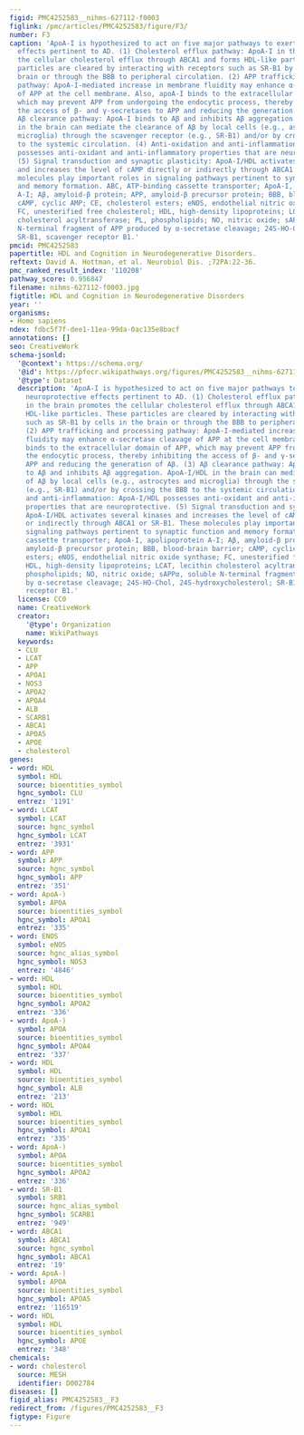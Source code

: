 ```yaml
---
figid: PMC4252583__nihms-627112-f0003
figlink: /pmc/articles/PMC4252583/figure/F3/
number: F3
caption: 'ApoA-I is hypothesized to act on five major pathways to exert its neuroprotective
  effects pertinent to AD. (1) Cholesterol efflux pathway: ApoA-I in the brain promotes
  the cellular cholesterol efflux through ABCA1 and forms HDL-like particles. These
  particles are cleared by interacting with receptors such as SR-B1 by cells in the
  brain or through the BBB to peripheral circulation. (2) APP trafficking and processing
  pathway: ApoA-I-mediated increase in membrane fluidity may enhance α-secretase cleavage
  of APP at the cell membrane. Also, apoA-I binds to the extracellular domain of APP,
  which may prevent APP from undergoing the endocytic process, thereby inhibiting
  the access of β- and γ-secretases to APP and reducing the generation of Aβ. (3)
  Aβ clearance pathway: ApoA-I binds to Aβ and inhibits Aβ aggregation. ApoA-I/HDL
  in the brain can mediate the clearance of Aβ by local cells (e.g., astrocytes and
  microglia) through the scavenger receptor (e.g., SR-B1) and/or by crossing the BBB
  to the systemic circulation. (4) Anti-oxidation and anti-inflammation: ApoA-I/HDL
  possesses anti-oxidant and anti-inflammatory properties that are neuroprotective.
  (5) Signal transduction and synaptic plasticity: ApoA-I/HDL activates several kinases
  and increases the level of cAMP directly or indirectly through ABCA1 or SR-B1. These
  molecules play important roles in signaling pathways pertinent to synaptic function
  and memory formation. ABC, ATP-binding cassette transporter; ApoA-I, apolipoprotein
  A-I; Aβ, amyloid-β protein; APP, amyloid-β precursor protein; BBB, blood-brain barrier;
  cAMP, cyclic AMP; CE, cholesterol esters; eNOS, endothelial nitric oxide synthase;
  FC, unesterified free cholesterol; HDL, high-density lipoproteins; LCAT, lecithin
  cholesterol acyltransferase; PL, phospholipids; NO, nitric oxide; sAPPα, soluble
  N-terminal fragment of APP produced by α-secretase cleavage; 24S-HO-Chol, 24S-hydroxycholesterol;
  SR-B1, scavenger receptor B1.'
pmcid: PMC4252583
papertitle: HDL and Cognition in Neurodegenerative Disorders.
reftext: David A. Hottman, et al. Neurobiol Dis. ;72PA:22-36.
pmc_ranked_result_index: '110208'
pathway_score: 0.956847
filename: nihms-627112-f0003.jpg
figtitle: HDL and Cognition in Neurodegenerative Disorders
year: ''
organisms:
- Homo sapiens
ndex: fdbc5f7f-dee1-11ea-99da-0ac135e8bacf
annotations: []
seo: CreativeWork
schema-jsonld:
  '@context': https://schema.org/
  '@id': https://pfocr.wikipathways.org/figures/PMC4252583__nihms-627112-f0003.html
  '@type': Dataset
  description: 'ApoA-I is hypothesized to act on five major pathways to exert its
    neuroprotective effects pertinent to AD. (1) Cholesterol efflux pathway: ApoA-I
    in the brain promotes the cellular cholesterol efflux through ABCA1 and forms
    HDL-like particles. These particles are cleared by interacting with receptors
    such as SR-B1 by cells in the brain or through the BBB to peripheral circulation.
    (2) APP trafficking and processing pathway: ApoA-I-mediated increase in membrane
    fluidity may enhance α-secretase cleavage of APP at the cell membrane. Also, apoA-I
    binds to the extracellular domain of APP, which may prevent APP from undergoing
    the endocytic process, thereby inhibiting the access of β- and γ-secretases to
    APP and reducing the generation of Aβ. (3) Aβ clearance pathway: ApoA-I binds
    to Aβ and inhibits Aβ aggregation. ApoA-I/HDL in the brain can mediate the clearance
    of Aβ by local cells (e.g., astrocytes and microglia) through the scavenger receptor
    (e.g., SR-B1) and/or by crossing the BBB to the systemic circulation. (4) Anti-oxidation
    and anti-inflammation: ApoA-I/HDL possesses anti-oxidant and anti-inflammatory
    properties that are neuroprotective. (5) Signal transduction and synaptic plasticity:
    ApoA-I/HDL activates several kinases and increases the level of cAMP directly
    or indirectly through ABCA1 or SR-B1. These molecules play important roles in
    signaling pathways pertinent to synaptic function and memory formation. ABC, ATP-binding
    cassette transporter; ApoA-I, apolipoprotein A-I; Aβ, amyloid-β protein; APP,
    amyloid-β precursor protein; BBB, blood-brain barrier; cAMP, cyclic AMP; CE, cholesterol
    esters; eNOS, endothelial nitric oxide synthase; FC, unesterified free cholesterol;
    HDL, high-density lipoproteins; LCAT, lecithin cholesterol acyltransferase; PL,
    phospholipids; NO, nitric oxide; sAPPα, soluble N-terminal fragment of APP produced
    by α-secretase cleavage; 24S-HO-Chol, 24S-hydroxycholesterol; SR-B1, scavenger
    receptor B1.'
  license: CC0
  name: CreativeWork
  creator:
    '@type': Organization
    name: WikiPathways
  keywords:
  - CLU
  - LCAT
  - APP
  - APOA1
  - NOS3
  - APOA2
  - APOA4
  - ALB
  - SCARB1
  - ABCA1
  - APOA5
  - APOE
  - cholesterol
genes:
- word: HDL
  symbol: HDL
  source: bioentities_symbol
  hgnc_symbol: CLU
  entrez: '1191'
- word: LCAT
  symbol: LCAT
  source: hgnc_symbol
  hgnc_symbol: LCAT
  entrez: '3931'
- word: APP
  symbol: APP
  source: hgnc_symbol
  hgnc_symbol: APP
  entrez: '351'
- word: ApoA-)
  symbol: APOA
  source: bioentities_symbol
  hgnc_symbol: APOA1
  entrez: '335'
- word: ENOS
  symbol: eNOS
  source: hgnc_alias_symbol
  hgnc_symbol: NOS3
  entrez: '4846'
- word: HDL
  symbol: HDL
  source: bioentities_symbol
  hgnc_symbol: APOA2
  entrez: '336'
- word: ApoA-)
  symbol: APOA
  source: bioentities_symbol
  hgnc_symbol: APOA4
  entrez: '337'
- word: HDL
  symbol: HDL
  source: bioentities_symbol
  hgnc_symbol: ALB
  entrez: '213'
- word: HDL
  symbol: HDL
  source: bioentities_symbol
  hgnc_symbol: APOA1
  entrez: '335'
- word: ApoA-)
  symbol: APOA
  source: bioentities_symbol
  hgnc_symbol: APOA2
  entrez: '336'
- word: SR-B1
  symbol: SRB1
  source: hgnc_alias_symbol
  hgnc_symbol: SCARB1
  entrez: '949'
- word: ABCA1
  symbol: ABCA1
  source: hgnc_symbol
  hgnc_symbol: ABCA1
  entrez: '19'
- word: ApoA-)
  symbol: APOA
  source: bioentities_symbol
  hgnc_symbol: APOA5
  entrez: '116519'
- word: HDL
  symbol: HDL
  source: bioentities_symbol
  hgnc_symbol: APOE
  entrez: '348'
chemicals:
- word: cholesterol
  source: MESH
  identifier: D002784
diseases: []
figid_alias: PMC4252583__F3
redirect_from: /figures/PMC4252583__F3
figtype: Figure
---
```

